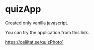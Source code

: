 # quizApp

Created only vanilla javascript.

You can try the application from this link.

https://celiltat.se/quizPhoto1
